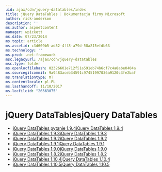 ```yaml
---
uid: ajax/cdn/jquery-datatables/index
title: jQuery DataTables | Dokumentacja firmy Microsoft
author: rick-anderson
description: ''
ms.author: aspnetcontent
manager: wpickett
ms.date: 07/23/2014
ms.topic: article
ms.assetid: c3d609b5-ad52-4ff8-a79d-58a815efdb63
ms.technology: ''
ms.prod: .net-framework
msc.legacyurl: /ajax/cdn/jquery-datatables
msc.type: folder
ms.openlocfilehash: 02326601e712f51a591eb74b6cf7c4a8abe0404a
ms.sourcegitcommit: 9a9483aceb34591c97451997036a9120c3fe2baf
ms.translationtype: MT
ms.contentlocale: pl-PL
ms.lasthandoff: 11/10/2017
ms.locfileid: "26563075"
---
```

<a name="jquery-datatables"></a><span data-ttu-id="c5848-102">jQuery DataTables</span><span class="sxs-lookup"><span data-stu-id="c5848-102">jQuery DataTables</span></span>
====================
- [<span data-ttu-id="c5848-103">jQuery DataTables pytanie 1.9.4</span><span class="sxs-lookup"><span data-stu-id="c5848-103">jQuery DataTables 1.9.4</span></span>](cdnjquerydatatables194.md)
- [<span data-ttu-id="c5848-104">jQuery DataTables 1.9.3</span><span class="sxs-lookup"><span data-stu-id="c5848-104">jQuery DataTables 1.9.3</span></span>](cdnjquerydatatables193.md)
- [<span data-ttu-id="c5848-105">jQuery DataTables 1.9.2</span><span class="sxs-lookup"><span data-stu-id="c5848-105">jQuery DataTables 1.9.2</span></span>](cdnjquerydatatables192.md)
- [<span data-ttu-id="c5848-106">jQuery DataTables 1.9.1</span><span class="sxs-lookup"><span data-stu-id="c5848-106">jQuery DataTables 1.9.1</span></span>](cdnjquerydatatables191.md)
- [<span data-ttu-id="c5848-107">jQuery DataTables 1.9.0</span><span class="sxs-lookup"><span data-stu-id="c5848-107">jQuery DataTables 1.9.0</span></span>](cdnjquerydatatables190.md)
- [<span data-ttu-id="c5848-108">jQuery DataTables 1.8.2</span><span class="sxs-lookup"><span data-stu-id="c5848-108">jQuery DataTables 1.8.2</span></span>](cdnjquerydatatables182.md)
- [<span data-ttu-id="c5848-109">jQuery DataTables 1.10.4</span><span class="sxs-lookup"><span data-stu-id="c5848-109">jQuery DataTables 1.10.4</span></span>](cdnjquerydatatables104.md)
- [<span data-ttu-id="c5848-110">jQuery DataTables 1.10.5</span><span class="sxs-lookup"><span data-stu-id="c5848-110">jQuery DataTables 1.10.5</span></span>](cdnjquerydatatables105.md)
